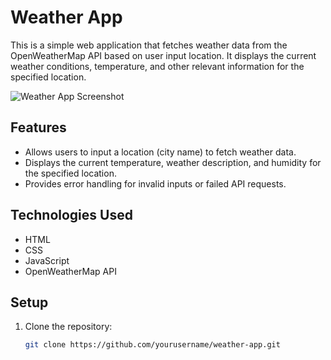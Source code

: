 # Weather App

This is a simple web application that fetches weather data from the OpenWeatherMap API based on user input location. It displays the current weather conditions, temperature, and other relevant information for the specified location.

![Weather App Screenshot](screenshot.png)

## Features

- Allows users to input a location (city name) to fetch weather data.
- Displays the current temperature, weather description, and humidity for the specified location.
- Provides error handling for invalid inputs or failed API requests.

## Technologies Used

- HTML
- CSS
- JavaScript
- OpenWeatherMap API

## Setup

1. Clone the repository:

   ```bash
   git clone https://github.com/yourusername/weather-app.git
